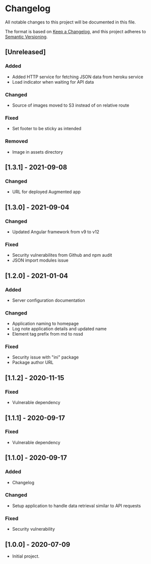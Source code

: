 # Changelog
All notable changes to this project will be documented in this file.

The format is based on [Keep a Changelog](https://keepachangelog.com/en/1.0.0/),
and this project adheres to [Semantic Versioning](https://semver.org/spec/v2.0.0.html).

## [Unreleased]

### Added

- Added HTTP service for fetching JSON data from heroku service
- Load indicator when waiting for API data

### Changed

- Source of images moved to S3 instead of on relative route

### Fixed

- Set footer to be sticky as intended

### Removed

- Image in assets directory

## [1.3.1] - 2021-09-08

### Changed

- URL for deployed Augmented app

## [1.3.0] - 2021-09-04

### Changed
- Updated Angular framework from v9 to v12

### Fixed
- Security vulnerabilites from Github and npm audit
- JSON import modules issue

## [1.2.0] - 2021-01-04
### Added
- Server configuration documentation

### Changed
- Application naming to homepage
- Log note application details and updated name
- Element tag prefix from md to nssd

### Fixed
- Security issue with "ini" package
- Package author URL

## [1.1.2] - 2020-11-15

### Fixed
- Vulnerable dependency

## [1.1.1] - 2020-09-17

### Fixed
- Vulnerable dependency

## [1.1.0] - 2020-09-17

### Added
- Changelog

### Changed
- Setup application to handle data retrieval similar to API requests

### Fixed
- Security vulnerability

## [1.0.0] - 2020-07-09
- Initial project.
